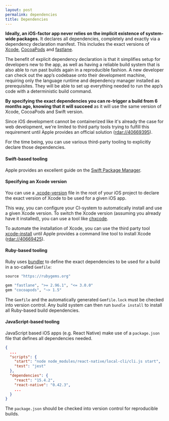 ```yaml
---
layout: post
permalink: dependencies
title: Dependencies
---
```


**Ideally, an iOS-factor app never relies on the implicit existence of system-wide packages.** It declares all dependencies, completely and exactly via a dependency declaration manifest. This includes the exact versions of [Xcode](https://developer.apple.com/xcode), [CocoaPods](https://cocoapods.org) and [fastlane](https://fastlane.tools). 

The benefit of explicit dependency declaration is that it simplifies setup for developers new to the app, as well as having a reliable build system that is also able to run past builds again in a reproducible fashion. A new developer can check out the app’s codebase onto their development machine, requiring only the language runtime and dependency manager installed as prerequisites. They will be able to set up everything needed to run the app’s code with a deterministic build command.

**By specifying the exact dependencies you can re-trigger a build from 6 months ago, knowing that it will succeed** as it will use the same version of Xcode, CocoaPods and Swift version. 

Since iOS development cannot be containerized like it's already the case for web development, we're limited to third party tools trying to fulfill this requirement until Apple provides an official solution ([rdar://40669395](https://openradar.appspot.com/radar?id=4929082424819712)).

For the time being, you can use various third-party tooling to explicitly declare those dependencies.

#### Swift-based tooling

Apple provides an excellent guide on the [Swift Package Manager](https://swift.org/package-manager).

#### Specifying an Xcode version

You can use a [.xcode-version](https://github.com/fastlane/ci/blob/master/docs/xcode-version.md) file in the root of your iOS project to declare the exact version of Xcode to be used for a given iOS app.

This way, you can configure your CI-system to automatically install and use a given Xcode version. To switch the Xcode version (assuming you already have it installed), you can use a tool like [chxcode](https://github.com/klaaspieter/chxcode).

To automate the installation of Xcode, you can use the third party tool [xcode-install](https://github.com/krausefx/xcode-install) until Apple provides a command line tool to install Xcode ([rdar://40669425](https://openradar.appspot.com/radar?id=5064112975380480)).

#### Ruby-based tooling

Ruby uses [bundler](https://bundler.io) to define the exact dependencies to be used for a build in a so-called `Gemfile`:

```ruby
source "https://rubygems.org"

gem "fastlane", ">= 2.96.1", "<= 3.0.0"
gem "cocoapods", "~> 1.5"
```

The `Gemfile` and the automatically generated `Gemfile.lock` must be checked into version control. Any build system can then run `bundle install` to install all Ruby-based build dependencies.

#### JavaScript-based tooling

JavaScript based iOS apps (e.g. React Native) make use of a `package.json` file that defines all dependencies needed.

```json
{
  ...
  "scripts": {
    "start": "node node_modules/react-native/local-cli/cli.js start",
    "test": "jest"
  },
  "dependencies": {
    "react": "15.4.2",
    "react-native": "0.42.3",
    ...
  }
}
```

The `package.json` should be checked into version control for reproducible builds.
